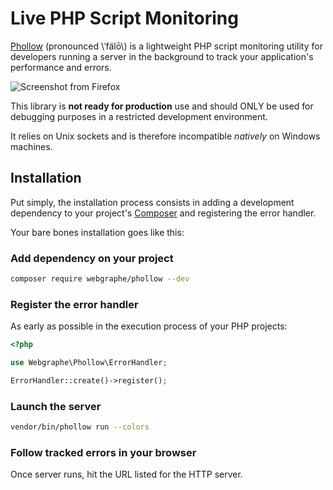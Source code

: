 # Live PHP Script Monitoring

[Phollow](https://github.com/webgraphe/phollow) (pronounced \\ˈfälō\\) is a lightweight PHP script monitoring utility 
for developers running a server in the background to track your application's performance and errors.

![Screenshot from Firefox](https://webgraphe.github.io/phollow-firefox.png)

This library is **not ready for production** use and should ONLY be used for debugging purposes in a restricted
development environment.

It relies on Unix sockets and is therefore incompatible _natively_ on Windows machines.

## Installation

Put simply, the installation process consists in adding a development dependency to your project's
[Composer](http://www.getcomposer.org) and registering the error handler.

Your bare bones installation goes like this:

### Add dependency on your project

```bash
composer require webgraphe/phollow --dev
```

### Register the error handler

As early as possible in the execution process of your PHP projects:

```php
<?php

use Webgraphe\Phollow\ErrorHandler;

ErrorHandler::create()->register();
```

### Launch the server

```bash
vendor/bin/phollow run --colors
```

### Follow tracked errors in your browser

Once server runs, hit the URL listed for the HTTP server. 
